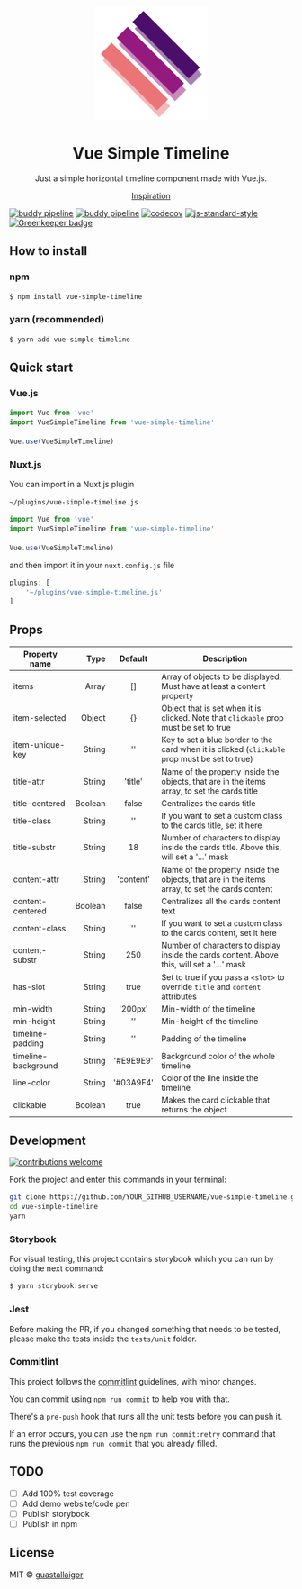 <div align="center">
  <img src="./.github/logo.png" width="200px">
  <h1>Vue Simple Timeline</h1>
</div>
<p align="center">
  Just a simple horizontal timeline component made with Vue.js.
</p>
<p align="center">
  <a href="https://codepen.io/tutsplus/pen/ZKpNwm" target="_blank">Inspiration</a>
</p>

[![buddy pipeline](https://app.buddy.works/limaguastallaigor/vue-simple-timeline/pipelines/pipeline/173624/badge.svg?token=830a75b934ef2291ac702693fd25c5ce1bda7a85057312f916c28ef27699b9c1 "buddy pipeline")](https://app.buddy.works/limaguastallaigor/vue-simple-timeline/pipelines/pipeline/173624)
[![buddy pipeline](https://app.buddy.works/limaguastallaigor/vue-simple-timeline/pipelines/pipeline/173623/badge.svg?token=830a75b934ef2291ac702693fd25c5ce1bda7a85057312f916c28ef27699b9c1 "buddy pipeline")](https://app.buddy.works/limaguastallaigor/vue-simple-timeline/pipelines/pipeline/173623)
[![codecov](https://codecov.io/gh/guastallaigor/vue-simple-timeline/branch/master/graph/badge.svg)](https://codecov.io/gh/guastallaigor/vue-simple-timeline)
[![js-standard-style](https://img.shields.io/badge/code%20style-standard-brightgreen.svg)](http://standardjs.com/)
[![Greenkeeper badge](https://badges.greenkeeper.io/guastallaigor/vue-simple-timeline.svg)](https://greenkeeper.io/)

## How to install

### npm

```bash
$ npm install vue-simple-timeline
```

### yarn (recommended)

```bash
$ yarn add vue-simple-timeline
```

## Quick start
### Vue.js

```js
import Vue from 'vue'
import VueSimpleTimeline from 'vue-simple-timeline'

Vue.use(VueSimpleTimeline)
```

### Nuxt.js

You can import in a Nuxt.js plugin

`~/plugins/vue-simple-timeline.js`
```js
import Vue from 'vue'
import VueSimpleTimeline from 'vue-simple-timeline'

Vue.use(VueSimpleTimeline)
```

and then import it in your `nuxt.config.js` file
```js
plugins: [
    '~/plugins/vue-simple-timeline.js'
]
```

## Props

| Property name       | Type    | Default   | Description                                                                                    |
|---------------------|--------:|:---------:|------------------------------------------------------------------------------------------------|
| items               | Array   | []        | Array of objects to be displayed. Must have at least a content property                        |
| item-selected       | Object  | {}        | Object that is set when it is clicked. Note that `clickable` prop must be set to true          |
| item-unique-key     | String  | ''        | Key to set a blue border to the card when it is clicked (`clickable` prop must be set to true) |
| title-attr          | String  | 'title'   | Name of the property inside the objects, that are in the items array, to set the cards title   |
| title-centered      | Boolean | false     | Centralizes the cards title                                                                    |
| title-class         | String  | ''        | If you want to set a custom class to the cards title, set it here                              |
| title-substr        | String  | 18        | Number of characters to display inside the cards title. Above this, will set a '...' mask      |
| content-attr        | String  | 'content' | Name of the property inside the objects, that are in the items array, to set the cards content |
| content-centered    | Boolean | false     | Centralizes all the cards content text                                                         |
| content-class       | String  | ''        | If you want to set a custom class to the cards content, set it here                            |
| content-substr      | String  | 250       | Number of characters to display inside the cards content. Above this, will set a '...' mask    |
| has-slot            | String  | true      | Set to true if you pass a `<slot>` to override `title` and `content` attributes                |
| min-width           | String  | '200px'   | Min-width of the timeline                                                                      |
| min-height          | String  | ''        | Min-height of the timeline                                                                     |
| timeline-padding    | String  | ''        | Padding of the timeline                                                                        |
| timeline-background | String  | '#E9E9E9' | Background color of the whole timeline                                                         |
| line-color          | String  | '#03A9F4' | Color of the line inside the timeline                                                          |
| clickable           | Boolean | true      | Makes the card clickable that returns the object                                               |

## Development

[![contributions welcome](https://img.shields.io/badge/contributions-welcome-brightgreen.svg?style=flat)](https://github.com/guastallaigor/vue-simple-timeline/issues)

Fork the project and enter this commands in your terminal:

```sh
git clone https://github.com/YOUR_GITHUB_USERNAME/vue-simple-timeline.git
cd vue-simple-timeline
yarn
```

### Storybook
For visual testing, this project contains storybook which you can run by doing the next command:
```sh
$ yarn storybook:serve
```

### Jest
Before making the PR, if you changed something that needs to be tested, please make the tests inside the `tests/unit` folder.

### Commitlint
This project follows the [commitlint](https://github.com/conventional-changelog/commitlint) guidelines, with minor changes.

You can commit using `npm run commit` to help you with that.

There's a `pre-push` hook that runs all the unit tests before you can push it.

If an error occurs, you can use the `npm run commit:retry` command that runs the previous `npm run commit` that you already filled.

## TODO

* [ ] Add 100% test coverage
* [ ] Add demo website/code pen
* [ ] Publish storybook
* [ ] Publish in npm

## License

MIT © [guastallaigor](https://github.com/guastallaigor/vue-simple-timeline/blob/master/LICENSE)
